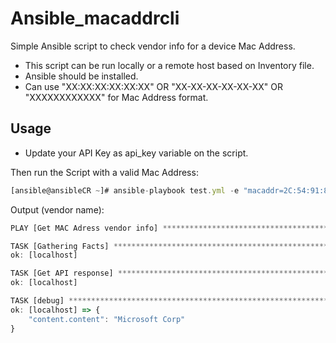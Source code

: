 # Ansible_macaddrcli

Simple Ansible script to check vendor info for a device Mac Address.

- This script can be run locally or a remote host based on Inventory file.
- Ansible should be installed.
- Can use "XX:XX:XX:XX:XX:XX" OR "XX-XX-XX-XX-XX-XX" OR "XXXXXXXXXXXX" for Mac Address format.

## Usage

- Update your API Key as api_key variable on the script.

Then run the Script with a valid Mac Address:
```javascript
[ansible@ansibleCR ~]# ansible-playbook test.yml -e "macaddr=2C:54:91:88:C9:E3"
```
Output (vendor name):
```javascript
PLAY [Get MAC Adress vendor info] ************************************************************************************************************************************************************

TASK [Gathering Facts] ***********************************************************************************************************************************************************************
ok: [localhost]

TASK [Get API response] **********************************************************************************************************************************************************************
ok: [localhost]

TASK [debug] *********************************************************************************************************************************************************************************
ok: [localhost] => {
    "content.content": "Microsoft Corp"
}
```
